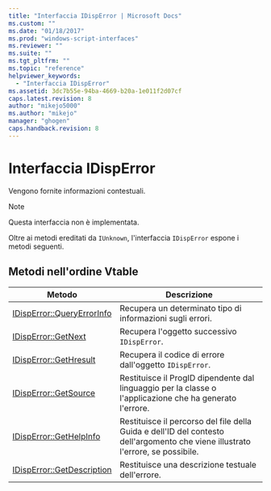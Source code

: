 ```yaml
---
title: "Interfaccia IDispError | Microsoft Docs"
ms.custom: ""
ms.date: "01/18/2017"
ms.prod: "windows-script-interfaces"
ms.reviewer: ""
ms.suite: ""
ms.tgt_pltfrm: ""
ms.topic: "reference"
helpviewer_keywords: 
  - "Interfaccia IDispError"
ms.assetid: 3dc7b55e-94ba-4669-b20a-1e011f2d07cf
caps.latest.revision: 8
author: "mikejo5000"
ms.author: "mikejo"
manager: "ghogen"
caps.handback.revision: 8
---
```

# Interfaccia IDispError
Vengono fornite informazioni contestuali.  
  
> [!NOTE]
>  Questa interfaccia non è implementata.  
  
 Oltre ai metodi ereditati da `IUnknown`, l'interfaccia `IDispError` espone i metodi seguenti.  
  
## Metodi nell'ordine Vtable  
  
|Metodo|Descrizione|  
|------------|-----------------|  
|[IDispError::QueryErrorInfo](../../winscript/reference/idisperror-queryerrorinfo.md)|Recupera un determinato tipo di informazioni sugli errori.|  
|[IDispError::GetNext](../../winscript/reference/idisperror-getnext.md)|Recupera l'oggetto successivo `IDispError`.|  
|[IDispError::GetHresult](../../winscript/reference/idisperror-gethresult.md)|Recupera il codice di errore dall'oggetto `IDispError`.|  
|[IDispError::GetSource](../../winscript/reference/idisperror-getsource.md)|Restituisce il ProgID dipendente dal linguaggio per la classe o l'applicazione che ha generato l'errore.|  
|[IDispError::GetHelpInfo](../../winscript/reference/idisperror-gethelpinfo.md)|Restituisce il percorso del file della Guida e dell'ID del contesto dell'argomento che viene illustrato l'errore, se possibile.|  
|[IDispError::GetDescription](../../winscript/reference/idisperror-getdescription.md)|Restituisce una descrizione testuale dell'errore.|
